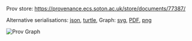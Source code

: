 
Prov store: https://provenance.ecs.soton.ac.uk/store/documents/77387/

Alternative serialisations: [json](https://provenance.ecs.soton.ac.uk/store/documents/77387.json), [turtle](https://provenance.ecs.soton.ac.uk/store/documents/77387.ttl),
Graph: [svg](https://provenance.ecs.soton.ac.uk/store/documents/77387.svg), [PDF](https://provenance.ecs.soton.ac.uk/store/documents/77387.pdf), [png](https://provenance.ecs.soton.ac.uk/store/documents/77387.png)

![Prov Graph](https://provenance.ecs.soton.ac.uk/store/documents/77387.png)

